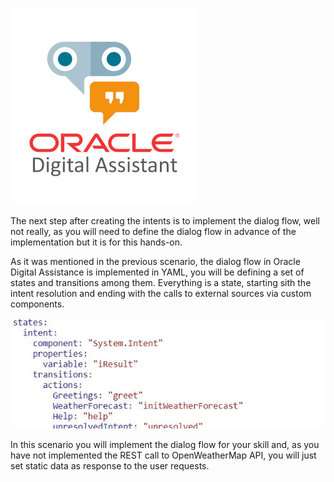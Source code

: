![Oracle Digital Assistant Logo](assets/oda-sticker.jpg)

The next step after creating the intents is to implement the dialog flow, well not really, as you will need to define the dialog flow in advance of the implementation but it is for this hands-on.

As it was mentioned in the previous scenario, the dialog flow in Oracle Digital Assistance is implemented in YAML, you will be defining a set of states and transitions among them.
Everything is a state, starting sith the intent resolution and ending with the calls to external sources via custom components.

![Oracle Digital Assistant - Intro flow](assets/intro-flow.jpg)

In this scenario you will implement the dialog flow for your skill and, as you have not implemented the REST call to OpenWeatherMap API, you will just set static data as response to the user requests.


